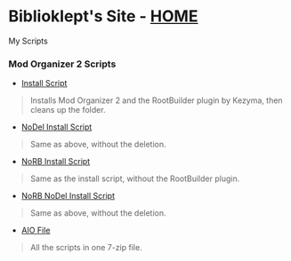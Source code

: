 # Biblioklept's Site - [HOME](https://biblioklept.github.io/)
My Scripts

### Mod Organizer 2 Scripts

- [Install Script](./dl/mo2/install.bat)
> Installs Mod Organizer 2 and the RootBuilder plugin by Kezyma, then cleans up the folder.
- [NoDel Install Script](./dl/mo2/install-nodel.bat)
> Same as above, without the deletion.
- [NoRB Install Script](./dl/mo2/install-norb.bat)
> Same as the install script, without the RootBuilder plugin.
- [NoRB NoDel Install Script](./dl/mo2/install-norb-nodel.bat)
> Same as above, without the deletion.
- [AIO File](./dl/mo2/aio-mo2.7z)
> All the scripts in one 7-zip file.